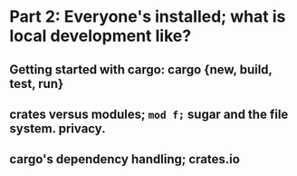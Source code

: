 # Part 2: Everyone's installed; what is local development like?
## Getting started with cargo: cargo {new, build, test, run}
## crates versus modules; `mod f;` sugar and the file system. privacy.
## cargo's dependency handling; crates.io

